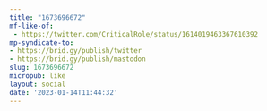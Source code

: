 ```yaml
---
title: "1673696672"
mf-like-of:
 - https://twitter.com/CriticalRole/status/1614019463367610392
mp-syndicate-to:
- https://brid.gy/publish/twitter
- https://brid.gy/publish/mastodon
slug: 1673696672
micropub: like
layout: social
date: '2023-01-14T11:44:32'
---
```

